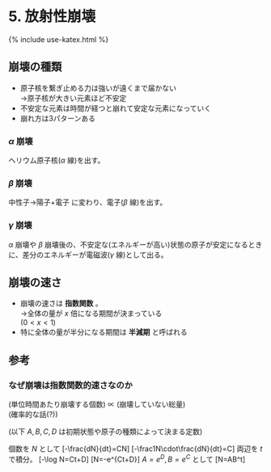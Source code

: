 # 5. 放射性崩壊
{% include use-katex.html %}
## 崩壊の種類
- 原子核を繋ぎ止める力は強いが遠くまで届かない<br/>→原子核が大きい元素ほど不安定
- 不安定な元素は時間が経つと崩れて安定な元素になっていく
- 崩れ方は3パターンある

### $\alpha$ 崩壊
ヘリウム原子核($\alpha$ 線)を出す。

### $\beta$ 崩壊
中性子→陽子+電子 に変わり、電子($\beta$ 線)を出す。

### $\gamma$ 崩壊
$\alpha$ 崩壊や $\beta$ 崩壊後の、不安定な(エネルギーが高い)状態の原子が安定になるときに、差分のエネルギーが電磁波($\gamma$ 線)として出る。

## 崩壊の速さ
- 崩壊の速さは **指数関数** 。<br/>→全体の量が $x$ 倍になる期間が決まっている<br/>($0<x<1$)
- 特に全体の量が半分になる期間は **半減期** と呼ばれる

## 参考
### なぜ崩壊は指数関数的速さなのか
(単位時間あたり崩壊する個数) ∝ (崩壊していない総量)
<br/>(確率的な話(?))

(以下 $A,B,C,D$ は初期状態や原子の種類によって決まる定数)

個数を $N$ として
\[-\frac{dN}{dt}=CN\]
\[-\frac1N\cdot\frac{dN}{dt}=C\]
両辺を $t$ で積分。
\[-\log N=Ct+D\]
\[N=-e^{Ct+D}\]
$A=e^D, B=e^C$ として
\[N=AB^t\]